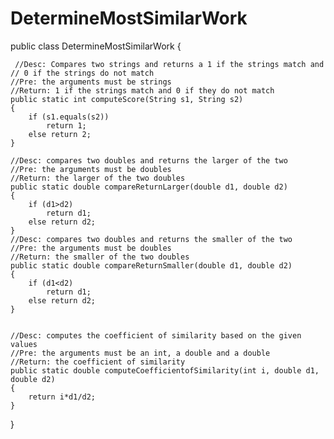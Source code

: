 DetermineMostSimilarWork
========================

public class DetermineMostSimilarWork 
{

     //Desc: Compares two strings and returns a 1 if the strings match and 
    // 0 if the strings do not match
    //Pre: the arguments must be strings
    //Return: 1 if the strings match and 0 if they do not match
    public static int computeScore(String s1, String s2)
    {
        if (s1.equals(s2))
            return 1;
        else return 2;
    }

    //Desc: compares two doubles and returns the larger of the two
    //Pre: the arguments must be doubles
    //Return: the larger of the two doubles
    public static double compareReturnLarger(double d1, double d2)
    {
        if (d1>d2)
            return d1;
        else return d2;
    }
    //Desc: compares two doubles and returns the smaller of the two
    //Pre: the arguments must be doubles
    //Return: the smaller of the two doubles
    public static double compareReturnSmaller(double d1, double d2)
    {
        if (d1<d2)
            return d1;
        else return d2;
    }

    
    //Desc: computes the coefficient of similarity based on the given values
    //Pre: the arguments must be an int, a double and a double
    //Return: the coefficient of similarity
    public static double computeCoefficientofSimilarity(int i, double d1, double d2)
    {
        return i*d1/d2;
    }
}
